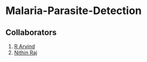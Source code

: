 # Malaria-Parasite-Detection

## Collaborators
1. [R Arvind](https://github.com/r-arvind)
2. [Nithin Raj](https://github.com/nithinr07)
